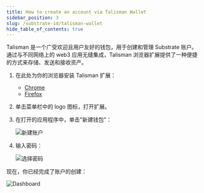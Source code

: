 ```yaml
---
title: How to create an account via Talisman Wallet
sidebar_position: 3
slug: /substrate-id/talisman-wallet
hide_table_of_contents: true
---
```


Talisman 是一个广受欢迎且用户友好的钱包，用于创建和管理 Substrate 账户。通过与不同网络上的 web3 应用无缝集成，Talisman 浏览器扩展提供了一种便捷的方式来存储、发送和接收资产。

1. 在此处为你的浏览器安装 Talisman 扩展：

    - [Chrome](https://chrome.google.com/webstore/detail/talisman-polkadot-wallet/fijngjgcjhjmmpcmkeiomlglpeiijkld)
    - [Firefox](https://addons.mozilla.org/en-US/firefox/addon/talisman-wallet-extension/)

2. 单击菜单栏中的 logo 图标，打开扩展。

3. 在打开的应用程序中，单击"新建钱包"：

    ![新建账户](/img/02/talisman-new-account.png)

4. 输入密码：

    ![选择密码](/img/02/talisman-choose-password.png)

现在，你已经完成了账户的创建：

![Dashboard](/img/02/talisman-dashboard.png)
